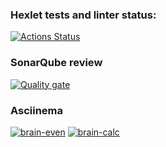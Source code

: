 ### Hexlet tests and linter status:
[![Actions Status](https://github.com/AlexeiMisuna/qa-auto-engineer-javascript-project-44/actions/workflows/hexlet-check.yml/badge.svg)](https://github.com/AlexeiMisuna/qa-auto-engineer-javascript-project-44/actions)

### SonarQube review
[![Quality gate](https://sonarcloud.io/api/project_badges/quality_gate?project=AlexeiMisuna_qa-auto-engineer-javascript-project-44)](https://sonarcloud.io/summary/new_code?id=AlexeiMisuna_qa-auto-engineer-javascript-project-44)

### Asciinema
[![brain-even](https://asciinema.org/a/j60QhktxNgHlWUbXGrz6sIgp1.svg)](https://asciinema.org/a/j60QhktxNgHlWUbXGrz6sIgp1)
[![brain-calc](https://asciinema.org/a/orxi9f7bMWNC5u09hFv9GWj6H.svg)](https://asciinema.org/a/orxi9f7bMWNC5u09hFv9GWj6H)
